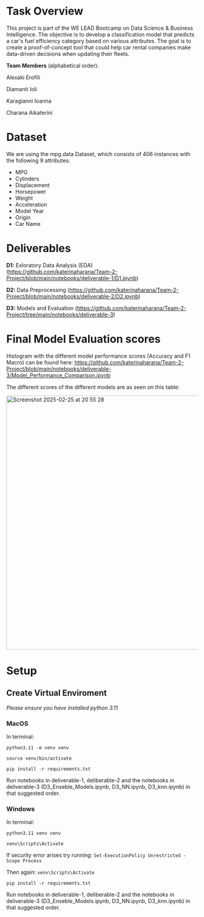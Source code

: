 # Task Overview

This project is part of the WE LEAD Bootcamp on Data Science & Business Intelligence. The objective is to develop a classification model that predicts a car's fuel efficiency category based on various attributes. The goal is to create a proof-of-concept tool that could help car rental companies make data-driven decisions when updating their fleets.

**Team Members** (alphabetical order):

Alexaki Erofili

Diamanti Ioli

Karagianni Ioanna

Charana Aikaterini

# Dataset 

We are using the  mpg.data Dataset, which consists of 406 instances with the following 9 attributes:

- MPG
- Cylinders
- Displacement
- Horsepower
- Weight
- Acceleration
- Model Year
- Origin 
- Car Name

# Deliverables

**D1:** Exloratory Data Analysis (EDA) (https://github.com/katerinaharana/Team-2-Project/blob/main/notebooks/deliverable-1/D1.ipynb)

**D2:** Data Preprocessing (https://github.com/katerinaharana/Team-2-Project/blob/main/notebooks/deliverable-2/D2.ipynb)

**D3:** Models and Evaluation (https://github.com/katerinaharana/Team-2-Project/tree/main/notebooks/deliverable-3)

# Final Model Evaluation scores 

Histogram with the different model performance scores (Accuracy and F1 Macro) can be found here: https://github.com/katerinaharana/Team-2-Project/blob/main/notebooks/deliverable-3/Model_Performance_Comparison.ipynb

The different scores of the different models are as seen on this table: 

<img width="669" alt="Screenshot 2025-02-25 at 20 55 28" src="https://github.com/user-attachments/assets/ac8f1df8-46bb-4a78-b26d-811991399991" />



# Setup

## Create Virtual Enviroment 
*Please ensure you have installed python 3.11*

### MacOS
In terminal:

```python3.11 -m venv venv```

```source venv/bin/activate```

```pip install -r requirements.txt```

Run notebooks in deliverable-1, deliberable-2 and the notebooks in deliverable-3 (D3_Enseble_Models.ipynb, D3_NN.ipynb, D3_knn.ipynb) in that suggested order.

### Windows 
In terminal: 

```python3.11 venv venv```

```venv\Scripts\Activate```

If security error arises try running: ```Set-ExecutionPolicy Unrestricted -Scope Process```

Then again: ```venv\Scripts\Activate```

```pip install -r requirements.txt```

Run notebooks in deliverable-1, deliberable-2 and the notebooks in deliverable-3 (D3_Enseble_Models.ipynb, D3_NN.ipynb, D3_knn.ipynb) in that suggested order.
